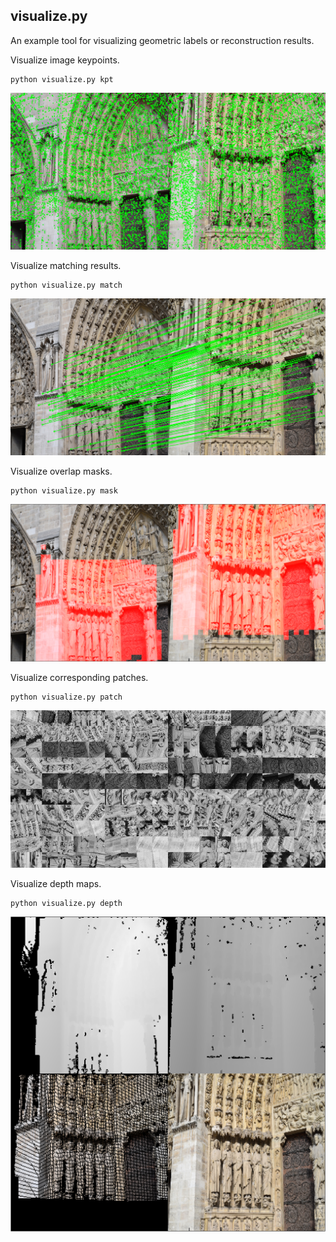 ## visualize.py

An example tool for visualizing geometric labels or reconstruction results.

Visualize image keypoints.
```
python visualize.py kpt
```
![Visualization keypoints](../imgs/example_kpt.png)

Visualize matching results.
```
python visualize.py match
```
![Visualiztion matches](../imgs/example_match.png)

Visualize overlap masks.
```
python visualize.py mask
```
![Visualiztion masks](../imgs/example_mask.png)

Visualize corresponding patches.
```
python visualize.py patch
```
![Visualiztion corresponding patches](../imgs/example_patch.png)

Visualize depth maps.
```
python visualize.py depth
```
![Visualizeation depths](../imgs/example_depth.png)